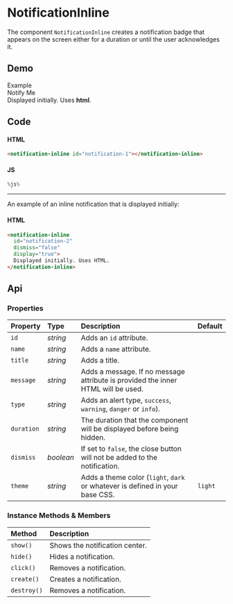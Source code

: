 # NotificationInline
The component `NotificationInline` creates a notification badge that appears on the screen either for a duration or until the user acknowledges it.

## Demo

<div class="example">
  <div class="header">Example</div>
  <div class="content">
    <input-button
      id="notification-link-1"
      value="notify">
      Notify Me
    </input-button>
  </div>
</div>

<div>
  <notification-inline id="notification-1"></notification-inline>
</div>

<div>
  <notification-inline dismiss="false" display="true" id="notification-2">Displayed initially. Uses <b>html</b>.
  </notification-inline>
</div>

## Code

#### HTML
```html
<notification-inline id="notification-1"></notification-inline>
```

#### JS
```js
%js%
```

---

An example of an inline notification that is displayed initially:

#### HTML
```html
<notification-inline
  id="notification-2"
  dismiss="false"
  display="true">
  Displayed initially. Uses HTML.
</notification-inline>
```

## Api

### Properties

| Property | Type | Description | Default |
| :--- | :--- | :--- | :--- |
| `id` | *string* | Adds an `id` attribute. |  |
| `name` | *string* | Adds a `name` attribute. |  |
| `title` | *string* | Adds a title. |  |
| `message` | *string* | Adds a message. If no message attribute is provided the inner HTML will be used. |  |
| `type` | *string* | Adds an alert type, `success`, `warning`, `danger` or `info`). |  |
| `duration` | *string* | The duration that the component will be displayed before being hidden. |  |
| `dismiss` | *boolean* | If set to `false`, the close button will not be added to the notification. |  |
| `theme` | *string* | Adds a theme color (`light`, `dark` or whatever is defined in your base CSS. | `light` |

### Instance Methods & Members

| Method | Description |
| :--- | :--- |
| `show()` | Shows the notification center. |
| `hide()` | Hides a notification. |
| `click()` | Removes a notification. |
| `create()` | Creates a notification. |
| `destroy()` | Removes a notification. |
